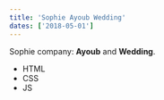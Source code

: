 ```yaml
---
title: 'Sophie Ayoub Wedding'
dates: ['2018-05-01']
---
```


Sophie company: **Ayoub** and **Wedding**.

- HTML
- CSS
- JS